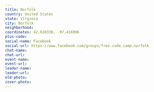 ```yaml
---
title: Norfolk
country: United States
state: Virginia
city: Norfolk
neighborhood: 
coordinates: 42.028338, -97.416996
plus-code:
social-name: Facebook
social-url: https://www.facebook.com/groups/free.code.camp.norfolk
chat-name:
chat-url:
event-name:
event-url:
leader-name:
leader-url:
old-photo: 
cover-photo:
---
```

